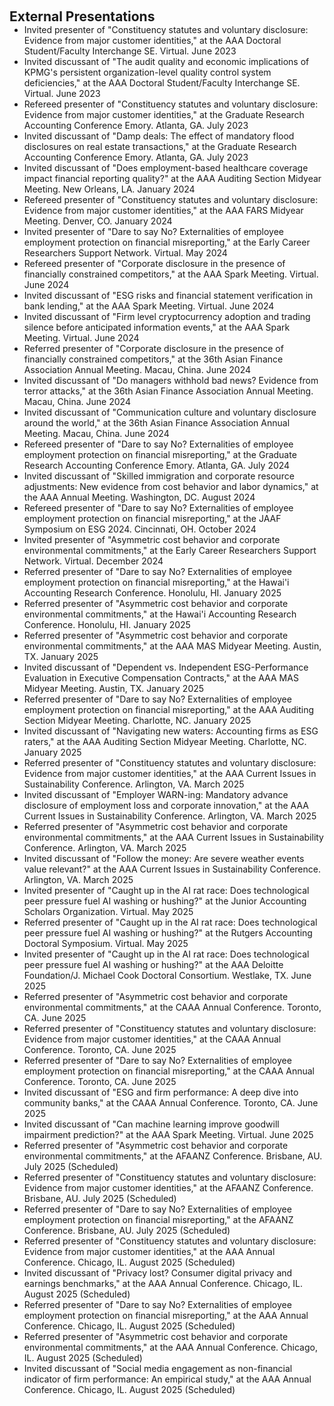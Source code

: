 <h2 id="external-presentations" style="margin: 2px 0px 0px;"> <br> 
<br> External Presentations</h2>

<ul style="margin:0 0 5px;">
  <li><autocolor>Invited presenter of "Constituency statutes and voluntary disclosure: Evidence from major customer identities," at the AAA Doctoral Student/Faculty Interchange SE. Virtual. June 2023 </autocolor></li>
  <li><autocolor>Invited discussant of "The audit quality and economic implications of KPMG's persistent organization-level quality control system deficiencies," at the AAA Doctoral Student/Faculty Interchange SE. Virtual. June 2023 </autocolor></li>
  <li><autocolor>Refereed presenter of "Constituency statutes and voluntary disclosure: Evidence from major customer identities," at the Graduate Research Accounting Conference Emory. Atlanta, GA. July 2023 </autocolor></li>
  <li><autocolor>Invited discussant of "Damp deals: The effect of mandatory flood disclosures on real estate transactions," at the Graduate Research Accounting Conference Emory. Atlanta, GA. July 2023 </autocolor></li>
  <li><autocolor>Invited discussant of "Does employment-based healthcare coverage impact financial reporting quality?" at the AAA Auditing Section Midyear Meeting. New Orleans, LA. January 2024 </autocolor></li>
  <li><autocolor>Refereed presenter of "Constituency statutes and voluntary disclosure: Evidence from major customer identities," at the AAA FARS Midyear Meeting. Denver, CO. January 2024 </autocolor></li>
  <li><autocolor>Invited presenter of "Dare to say No? Externalities of employee employment protection on financial misreporting," at the Early Career Researchers Support Network. Virtual. May 2024 </autocolor></li>
  <li><autocolor>Refereed presenter of "Corporate disclosure in the presence of financially constrained competitors," at the AAA Spark Meeting. Virtual. June 2024 </autocolor></li>
  <li><autocolor>Invited discussant of "ESG risks and financial statement verification in bank lending," at the AAA Spark Meeting. Virtual. June 2024 </autocolor></li>
  <li><autocolor>Invited discussant of "Firm level cryptocurrency adoption and trading silence before anticipated information events," at the AAA Spark Meeting. Virtual. June 2024 </autocolor></li>
  <li><autocolor>Referred presenter of "Corporate disclosure in the presence of financially constrained competitors," at the 36th Asian Finance Association Annual Meeting. Macau, China. June 2024 </autocolor></li>
  <li><autocolor>Invited discussant of "Do managers withhold bad news? Evidence from terror attacks," at the 36th Asian Finance Association Annual Meeting. Macau, China. June 2024 </autocolor></li>
  <li><autocolor>Invited discussant of "Communication culture and voluntary disclosure around the world," at the 36th Asian Finance Association Annual Meeting. Macau, China. June 2024 </autocolor></li>
  <li><autocolor>Refereed presenter of "Dare to say No? Externalities of employee employment protection on financial misreporting," at the Graduate Research Accounting Conference Emory. Atlanta, GA. July 2024 </autocolor></li>
  <li><autocolor>Invited discussant of "Skilled immigration and corporate resource adjustments: New evidence from cost behavior and labor dynamics," at the AAA Annual Meeting. Washington, DC. August 2024 </autocolor></li>
  <li><autocolor>Refereed presenter of "Dare to say No? Externalities of employee employment protection on financial misreporting," at the JAAF Symposium on ESG 2024. Cincinnati, OH. October 2024 </autocolor></li>
  <li><autocolor>Invited presenter of "Asymmetric cost behavior and corporate environmental commitments," at the Early Career Researchers Support Network. Virtual. December 2024 </autocolor></li>
  <li><autocolor>Referred presenter of "Dare to say No? Externalities of employee employment protection on financial misreporting," at the Hawai'i Accounting Research Conference. Honolulu, HI. January 2025 </autocolor></li>
  <li><autocolor>Referred presenter of "Asymmetric cost behavior and corporate environmental commitments," at the Hawai'i Accounting Research Conference. Honolulu, HI. January 2025 </autocolor></li>
  <li><autocolor>Referred presenter of "Asymmetric cost behavior and corporate environmental commitments," at the AAA MAS Midyear Meeting. Austin, TX. January 2025 </autocolor></li>
  <li><autocolor>Invited discussant of "Dependent vs. Independent ESG-Performance Evaluation in Executive Compensation Contracts," at the AAA MAS Midyear Meeting. Austin, TX. January 2025 </autocolor></li>
  <li><autocolor>Referred presenter of "Dare to say No? Externalities of employee employment protection on financial misreporting," at the AAA Auditing Section Midyear Meeting. Charlotte, NC. January 2025 </autocolor></li>
  <li><autocolor>Invited discussant of "Navigating new waters: Accounting firms as ESG raters," at the AAA Auditing Section Midyear Meeting. Charlotte, NC. January 2025 </autocolor></li>
  <li><autocolor>Referred presenter of "Constituency statutes and voluntary disclosure: Evidence from major customer identities," at the AAA Current Issues in Sustainability Conference. Arlington, VA. March 2025 </autocolor></li>
  <li><autocolor>Invited discussant of "Employer WARN-ing: Mandatory advance disclosure of employment loss and corporate innovation," at the AAA Current Issues in Sustainability Conference. Arlington, VA. March 2025 </autocolor></li>
  <li><autocolor>Referred presenter of "Asymmetric cost behavior and corporate environmental commitments," at the AAA Current Issues in Sustainability Conference. Arlington, VA. March 2025 </autocolor></li>
  <li><autocolor>Invited discussant of "Follow the money: Are severe weather events value relevant?" at the AAA Current Issues in Sustainability Conference. Arlington, VA. March 2025 </autocolor></li>
  <li><autocolor>Invited presenter of "Caught up in the AI rat race: Does technological peer pressure fuel AI washing or hushing?" at the Junior Accounting Scholars Organization. Virtual. May 2025 </autocolor></li>
  <li><autocolor>Referred presenter of "Caught up in the AI rat race: Does technological peer pressure fuel AI washing or hushing?" at the Rutgers Accounting Doctoral Symposium. Virtual. May 2025 </autocolor></li>
  <li><autocolor>Invited presenter of "Caught up in the AI rat race: Does technological peer pressure fuel AI washing or hushing?" at the AAA Deloitte Foundation/J. Michael Cook Doctoral Consortium. Westlake, TX. June 2025 </autocolor></li>
 <li><autocolor>Referred presenter of "Asymmetric cost behavior and corporate environmental commitments," at the CAAA Annual Conference. Toronto, CA. June 2025 </autocolor></li>
  <li><autocolor>Referred presenter of "Constituency statutes and voluntary disclosure: Evidence from major customer identities," at the CAAA Annual Conference. Toronto, CA. June 2025 </autocolor></li>
   <li><autocolor>Referred presenter of "Dare to say No? Externalities of employee employment protection on financial misreporting," at the CAAA Annual Conference. Toronto, CA. June 2025 </autocolor></li>
  <li><autocolor>Invited discussant of "ESG and firm performance: A deep dive into community banks," at the CAAA Annual Conference. Toronto, CA. June 2025 </autocolor></li>
  <li><autocolor>Invited discussant of "Can machine learning improve goodwill impairment prediction?" at the AAA Spark Meeting. Virtual. June 2025 </autocolor></li>
   <li><autocolor>Referred presenter of "Asymmetric cost behavior and corporate environmental commitments," at the AFAANZ Conference. Brisbane, AU. July 2025 (Scheduled) </autocolor></li>
  <li><autocolor>Referred presenter of "Constituency statutes and voluntary disclosure: Evidence from major customer identities," at the AFAANZ Conference. Brisbane, AU. July 2025 (Scheduled) </autocolor></li>
   <li><autocolor>Referred presenter of "Dare to say No? Externalities of employee employment protection on financial misreporting," at the AFAANZ Conference. Brisbane, AU. July 2025 (Scheduled) </autocolor></li>
    <li><autocolor>Referred presenter of "Constituency statutes and voluntary disclosure: Evidence from major customer identities," at the AAA Annual Conference. Chicago, IL. August 2025 (Scheduled) </autocolor></li>
  <li><autocolor>Invited discussant of "Privacy lost? Consumer digital privacy and earnings benchmarks," at the AAA Annual Conference. Chicago, IL. August 2025 (Scheduled) </autocolor></li>
 <li><autocolor>Referred presenter of "Dare to say No? Externalities of employee employment protection on financial misreporting," at the AAA Annual Conference. Chicago, IL. August 2025 (Scheduled) </autocolor></li>
<li><autocolor>Referred presenter of "Asymmetric cost behavior and corporate environmental commitments," at the AAA Annual Conference. Chicago, IL. August 2025 (Scheduled) </autocolor></li>
<li><autocolor>Invited discussant of "Social media engagement as non-financial indicator of firm performance: An empirical study," at the AAA Annual Conference. Chicago, IL. August 2025 (Scheduled) </autocolor></li>
</ul>
